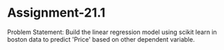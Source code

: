 # Assignment-21.1

Problem Statement:
Build the linear regression model using scikit learn in boston data to predict 'Price'
based on other dependent variable.
